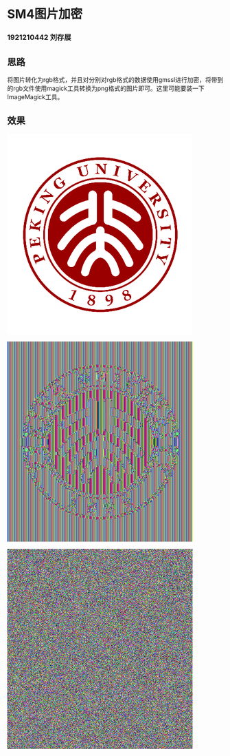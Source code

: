# SM4图片加密

### 1921210442 刘存展

## 思路

将图片转化为rgb格式，并且对分别对rgb格式的数据使用gmssl进行加密，将带到的rgb文件使用magick工具转换为png格式的图片即可。这里可能要装一下ImageMagick工具。

## 效果

![校徽原图](./pku_logo.png)

![使用SM4/ECB加密后](./sm4ecb.png)

![使用SM4/CBC加密后](./sm4cbc.png)